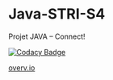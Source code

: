 # Java-STRI-S4
Projet JAVA – Connect!

[![Codacy Badge](https://api.codacy.com/project/badge/grade/7e2230af6ce045b4850f58c134e8e1af)](https://www.codacy.com/app/emeric254/Java-STRI-S4)

[overv.io](https://overv.io/workspace/emeric254/cooperative-lark/board/)
